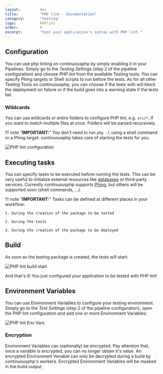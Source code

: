 ```yaml
---
layout:         doc
title:          "PHP lint - Documentation"
category:       "testing"
logo:           PHPlint
order:          8
excerpt:        "Test your application's syntax with PHP lint."
---
```

## Configuration
You can use php linting on continuousphp by simply enabling it in your Pipelines. Simply go to the *Testing Settings* (step 2 of the pipeline configuration)
and choose *PHP lint* from the available Testing tools. You can specify Phing targets or Shell scripts to run before the tests.
As for all other Testing Tools on continuousphp, you can choose if the tests with will block the deployment on failure or if the build goes into a warning state if the tests fail.

### Wildcards
You can use wildcards or entire folders to configure PHP lint, e.g. `src/*`, if you want to match multiple files at once. Folders will be parsed recursively.

!!! note "**IMPORTANT:**" 
    You don't need to run `php -l` using a shell command or a Phing target. continuousphp takes care of starting the tests for you.

![PHP lint configuration](/assets/doc/testing/phplint/configuration.png)

## Executing tasks

You can specify tasks to be executed before running the tests. This can be very useful to initialize external resources like [databases](/_docs/databases) or third-party services. Currently continuousphp supports [Phing](https://www.phing.info/), but others will be supported soon (shell commands, ...).

!!! note "**IMPORTANT:**" 
    Tasks can be defined at different places in your workflow:

    1. During the creation of the package to be tested

    2. During the tests

    3. During the creation of the package to be deployed

## Build

As soon as the testing package is created, the tests will start:

![PHP lint build start](/assets/doc/testing/phplint/build.png)

And that's it! You just configured your application to be tested with PHP lint!

## Environment Variables

You can use Environment Variables to configure your testing environment. Simply go to the *Test Settings* (step 2
of the pipeline configuration), open the PHP lint configuration and add one or more Environment Variables:

![PHP lint Env Vars](/assets/doc/testing/phplint/env-vars.png)

### Encryption

Environment Variables can (optionally) be encrypted. Pay attention that, once a variable is encrypted, you can no longer obtain
it's value. An encrypted Environment Variable can only be decrypted during a build by continuousphp's workers. Encrypted
Environment Variables will be masked in the build output.